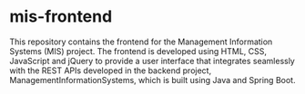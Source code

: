 # mis-frontend
This repository contains the frontend for the Management Information Systems (MIS) project. The frontend is developed using HTML, CSS, JavaScript and jQuery to provide a user interface that integrates seamlessly with the REST APIs developed in the backend project, ManagementInformationSystems, which is built using Java and Spring Boot.
